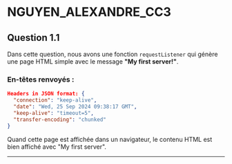 
# NGUYEN_ALEXANDRE_CC3

## Question 1.1

Dans cette question, nous avons une fonction `requestListener` qui génère une page HTML simple avec le message **"My first server!"**.  

### En-têtes renvoyés :
```json
Headers in JSON format: {
  "connection": "keep-alive",
  "date": "Wed, 25 Sep 2024 09:38:17 GMT",
  "keep-alive": "timeout=5",
  "transfer-encoding": "chunked"
}
```

Quand cette page est affichée dans un navigateur, le contenu HTML est bien affiché avec "My first server".

---